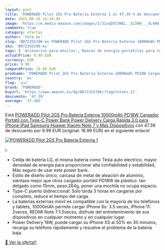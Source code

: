 ```yaml
---
layout: post
title: 'POWERADD Pilot 2GS Pro Batería Externa 1 al 47.39 % de descuento'
date: 2021-06-28 14:34:49
image: 'https://m.media-amazon.com/images/I/31vqDICVWEL._SL500_._SL400_.jpg'
comments: true
category: ofertas
author: 'tole.es'
slug: 'B07ZJGVJ96-es POWERADD Pilot 2GS Pro Batería Externa 10000mAh PD18W...'
sku: 'B07ZJGVJ96-es'
tags: [ 'Accesorios para móviles','Bancos de energía portátiles para teléfonos móviles','Cargadores para móviles','Comunicación móvil y accesorios','Electrónica','ipad','iphone','poweradd', ]
actualPrice: 9.99 EUR
currency: EUR
price: 9.99
comparePrice: 18.99 EUR
prodname: 'POWERADD Pilot 2GS Pro Batería Externa 10000mAh PD18W Cargador Portátil con Type-C Power Bank Power Delivery Carga Rápida 3.0 para iPhone  iPad  Samsung  Huawei  Xiaomi Note 7 y Más Dispositivos'
country: 'es'
flag: '🇪🇸'
brand: 'POWERADD'
buyurl: 'https://www.amazon.es/dp/B07ZJGVJ96/?tag=tolees-21'
descuento: '47.39'
average: '17.365'
---
```


Está [POWERADD Pilot 2GS Pro Batería Externa 10000mAh PD18W Cargador Portátil con Type-C Power Bank Power Delivery Carga Rápida 3.0 para iPhone  iPad  Samsung  Huawei  Xiaomi Note 7 y Más Dispositivos](https://www.amazon.es/dp/B07ZJGVJ96/?tag=tolees-21) con 47.39 de descuento por 9.99 EUR (original: 18.99 EUR) en el siguiente enlace!

[![POWERADD Pilot 2GS Pro Batería Externa 1](https://m.media-amazon.com/images/I/31vqDICVWEL._SL500_._SL400_.jpg)](https://www.amazon.es/dp/B07ZJGVJ96/?tag=tolees-21)

ℹ️:

- Celda de batería LG, el misma batería como Tesla auto electrico, mayor densidad de energía para proporcionar alta confiabilidad y estabilidad, Más seguro de usar este power bank.
- Estilo de diseño único, carcasa de metal de aleación de aluminio, siéntase mejor que otros cargador portátil PD18W de plástico. tan delgado como 15mm, peso:264g, poner una mochila no ocupa espacio.
- Type-C puerto bidireccional: Solo tarda 3 horas en cargarse por completo, reduce el tiempo del carga.
- La baterías externas móvil es compatible con la mayoría de los teléfonos y tablets, 10000mAh permite cargar iPhone 6s: 3.5 veces, iPhone 11: 2veces, REDMI Note 7:1.5veces, disfrute del entretenimiento de sus dispositivos en cualquier momento y en cualquier lugar.
- Power Delivery 18W, puede cargar su iPhone XS al 50% en 30 minutos, recarga su teléfono rápidamente y resuelve el problema de la batería baja.

[🛒 Ver la oferta!!](https://www.amazon.es/dp/B07ZJGVJ96/?tag=tolees-21)
